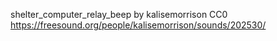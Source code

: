 shelter_computer_relay_beep by kalisemorrison CC0
https://freesound.org/people/kalisemorrison/sounds/202530/
